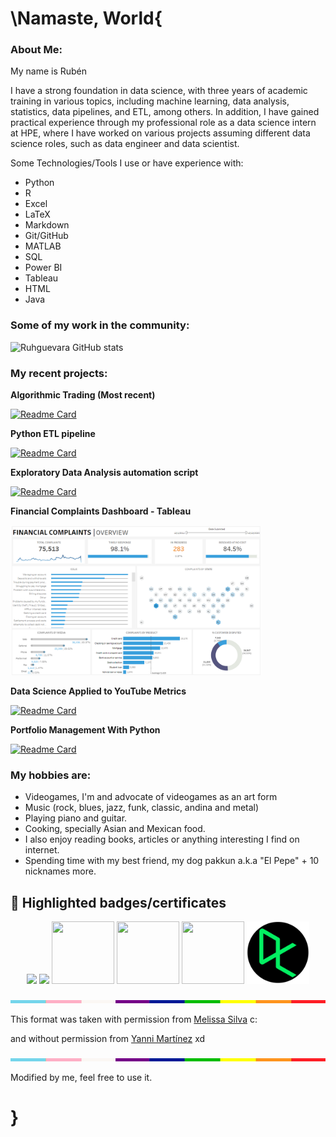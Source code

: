 # \Namaste, World{

### **About Me:**

My name is Rubén

I have a strong foundation in data science, with three years of academic training in various topics, including machine learning, data analysis, statistics, data pipelines, and ETL, among others. In addition, I have gained practical experience through my professional role as a data science intern at HPE, where I have worked on various projects assuming different data science roles, such as data engineer and data scientist.

Some Technologies/Tools I use or have experience with:

* Python
* R
* Excel
* LaTeX
* Markdown
* Git/GitHub
* MATLAB
* SQL
* Power BI
* Tableau
* HTML
* Java

<!--- <img align="center" src="https://github-readme-stats.vercel.app/api/top-langs?username=Ruhguevara&show_icons=true&locale=en&layout=compact" alt="Ruhguevara"/> --->

### **Some of my work in the community:**

![Ruhguevara GitHub stats](https://github-readme-stats.vercel.app/api?username=Ruhguevara&show_icons=true&theme=radical)

### **My recent projects:**

**Algorithmic Trading (Most recent)**

[![Readme Card](https://github-readme-stats.vercel.app/api/pin/?username=Ruhguevara&repo=Algorithmic_trading)](https://github.com/Ruhguevara/Algorithmic_trading)

**Python ETL pipeline**

[![Readme Card](https://github-readme-stats.vercel.app/api/pin/?username=Ruhguevara&repo=ETL-pipeline)](https://github.com/Ruhguevara/ETL-pipeline)

**Exploratory Data Analysis automation script**

[![Readme Card](https://github-readme-stats.vercel.app/api/pin/?username=Ruhguevara&repo=EDA)](https://github.com/Ruhguevara/EDA)

**Financial Complaints Dashboard - Tableau**
<p align="left" style="vertical-align:middle;">

  <a href = "https://public.tableau.com/app/profile/rub.n.hern.ndez.guevara/viz/FinancialComplaints_16530042490140/FCOVERVIEW"><img src="Dashboard.png" width="400" height="240"></a>
</p>

**Data Science Applied to YouTube Metrics**

[![Readme Card](https://github-readme-stats.vercel.app/api/pin/?username=Ruhguevara&repo=Proyecto-SPF)](https://github.com/Ruhguevara/Proyecto-SPF)

**Portfolio Management With Python**

[![Readme Card](https://github-readme-stats.vercel.app/api/pin/?username=Ruhguevara&repo=Proyecto-PI)](https://github.com/Ruhguevara/Proyecto-PI)

### **My hobbies are:**

* Videogames, I'm and advocate of videogames as an art form
* Music (rock, blues, jazz, funk, classic, andina and metal)
* Playing piano and guitar. 
* Cooking, specially Asian and Mexican food. 
* I also enjoy reading books, articles or anything interesting I find on internet. 
* Spending time with my best friend, my dog pakkun a.k.a "El Pepe" + 10 nicknames more.

## 🏅 Highlighted badges/certificates

<p align="center" style="vertical-align:middle;">
  <a href="https://www.credly.com/earner/earned/badge/661436e3-98a8-49fa-b47b-22d2fb0b05a0"><img src="https://images.credly.com/size/100x100/images/5ca7b236-6105-4154-ba22-c8ae12ec1d8c/Data_Sci_Found_Level_1_-_CC_-_2019.png"></a>
  <a href="https://www.credly.com/earner/earned/badge/99819c59-f0f3-4b45-b98f-1bf83a78d3a3"><img src="https://images.credly.com/size/100x100/images/84ac9eff-b8a2-4683-846b-f59887a73801/Python_101_Data_Science.png"></a>
  <a href = "https://platzi.com/p/Rub27182n/curso/2302-diversidad-inclusion/diploma/detalle/"><img src = "https://static.platzi.com/media/achievements/badge-diversidad-38d8e831-d0bc-49e5-bf4a-56af9bbad761.png" width="100" height="100"></a>
  <a href = "https://platzi.com/p/Rub27182n/curso/1188-ingles/diploma/detalle/"><img src = "https://static.platzi.com/media/achievements/1188-ea5968c2-aedf-436c-bd94-9141a594770f.png" width = '100' height = '100'></a>
  <a href = "https://platzi.com/p/Rub27182n/curso/1098-ingenieria/diploma/detalle/"><img src = "https://static.platzi.com/media/achievements/badge-ing-software-2017-18f503fd-36bd-42d8-b1a1-492865659687.png" width = '100' height = '100'></a>
  <a href = "https://www.datacamp.com/profile/Rub27182n"><img src="DC_Logo.png" width="100" height="100"></a>
</p>



<img src="hr.png" width="100%" height="5px">

This format was taken with permission from [Melissa Silva](https://github.com/melipass) c:

and without permission from [Yanni Martínez](https://github.com/YanniMartinez) xd


<img src="hr.png" width="100%" height="5px">

Modified by me, feel free to use it.
# }




